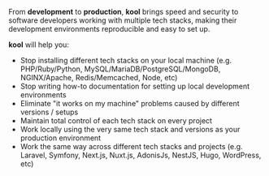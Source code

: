 From **development** to **production**, **kool** brings speed and security to software developers working with multiple tech stacks, making their development environments reproducible and easy to set up.

**kool** will help you:

* Stop installing different tech stacks on your local machine (e.g. PHP/Ruby/Python, MySQL/MariaDB/PostgreSQL/MongoDB, NGINX/Apache, Redis/Memcached, Node, etc)
* Stop writing how-to documentation for setting up local development environments
* Eliminate "it works on my machine" problems caused by different versions / setups
* Maintain total control of each tech stack on every project
* Work locally using the very same tech stack and versions as your production environment
* Work the same way across different tech stacks and projects (e.g. Laravel, Symfony, Next.js, Nuxt.js, AdonisJs, NestJS, Hugo, WordPress, etc)
